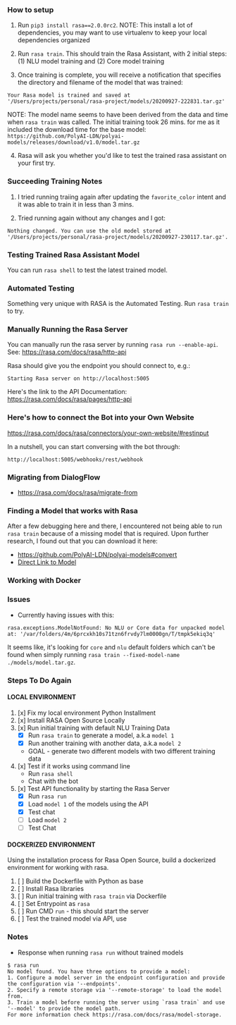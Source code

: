 ### How to setup

1. Run `pip3 install rasa==2.0.0rc2`. NOTE: This install a lot of dependencies, you may want to use virtualenv to keep your local dependencies organized

2. Run `rasa train`. This should train the Rasa Assistant, with 2 initial steps: (1) NLU model training and (2) Core model training

3. Once training is complete, you will receive a notification that specifies the directory and filename of the model that was trained:
```
Your Rasa model is trained and saved at '/Users/projects/personal/rasa-project/models/20200927-222831.tar.gz'
```
NOTE: The model name seems to have been derived from the data and time when `rasa train` was called. The initial training took 26 mins. for me as it included the download time for the base model: `https://github.com/PolyAI-LDN/polyai-models/releases/download/v1.0/model.tar.gz`

4. Rasa will ask you whether you'd like to test the trained rasa assistant on your first try.

### Succeeding Training Notes
1. I tried running traiing again after updating the `favorite_color` intent and it was able to train it in less than 3 mins.

2. Tried running again without any changes and I got:
```
Nothing changed. You can use the old model stored at '/Users/projects/personal/rasa-project/models/20200927-230117.tar.gz'.
```

### Testing Trained Rasa Assistant Model
You can run `rasa shell` to test the latest trained model.

### Automated Testing
Something very unique with RASA is the Automated Testing. Run `rasa train` to try.

### Manually Running the Rasa Server
You can manually run the rasa server by running `rasa run --enable-api`. See: https://rasa.com/docs/rasa/http-api

Rasa should give you the endpoint you should connect to, e.g.:
```
Starting Rasa server on http://localhost:5005
```

Here's the link to the API Documentation:
https://rasa.com/docs/rasa/pages/http-api


### Here's how to connect the Bot into your Own Website

https://rasa.com/docs/rasa/connectors/your-own-website/#restinput

In a nutshell, you can start conversing with the bot through:
```
http://localhost:5005/webhooks/rest/webhook
```

### Migrating from DialogFlow
* https://rasa.com/docs/rasa/migrate-from

### Finding a Model that works with Rasa

After a few debugging here and there, I encountered not being able to run `rasa train` because of a missing model that is required. Upon further research, I found out that you can download it here:
* https://github.com/PolyAI-LDN/polyai-models#convert
* [Direct Link to Model](https://github.com/PolyAI-LDN/polyai-models/releases/download/v1.0/model.tar.gz)

### Working with Docker

### Issues
* Currently having issues with this:
```
rasa.exceptions.ModelNotFound: No NLU or Core data for unpacked model at: '/var/folders/4m/6prcxkh10s71tzn6frvdy7lm0000gn/T/tmpk5ekiq3q'
```
It seems like, it's looking for `core` and `nlu` default folders which can't be found when simply running `rasa train --fixed-model-name ./models/model.tar.gz`.

### Steps To Do Again

#### LOCAL ENVIRONMENT

1. [x] Fix my local environment Python Installment
2. [x] Install RASA Open Source Locally
3. [x] Run initial training with default NLU Training Data
   - [x] Run `rasa train` to generate a model, a.k.a `model 1`
   - [x] Run another training with another data, a.k.a `model 2`
   - GOAL - generate two different models with two different training data
4. [x] Test if it works using command line
   - Run `rasa shell`
   - Chat with the bot
5. [x] Test API functionality by starting the Rasa Server
   - [x] Run `rasa run`
   - [x] Load `model 1` of the models using the API
   - [x] Test chat
   - [ ] Load `model 2`
   - [ ] Test Chat

#### DOCKERIZED ENVIRONMENT
Using the installation process for Rasa Open Source, build a dockerized environment for working with rasa.
1. [ ] Build the Dockerfile with Python as base
2. [ ] Install Rasa libraries
3. [ ] Run initial training with `rasa train` via Dockerfile
4. [ ] Set Entrypoint as `rasa`
5. [ ] Run CMD `run` - this should start the server
6. [ ] Test the trained model via API, use

### Notes
* Response when running `rasa run` without trained models
```
$ rasa run
No model found. You have three options to provide a model:
1. Configure a model server in the endpoint configuration and provide the configuration via '--endpoints'.
2. Specify a remote storage via '--remote-storage' to load the model from.
3. Train a model before running the server using `rasa train` and use '--model' to provide the model path.
For more information check https://rasa.com/docs/rasa/model-storage.
```
